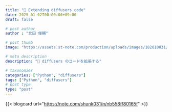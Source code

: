 ```yaml
---
title: "🧨 Extending diffusers code"
date: 2025-01-02T00:00:00+09:00
draft: false

# post author
author : "北田 俊輔"

# post thumb
image: "https://assets.st-note.com/production/uploads/images/182010031/rectangle_large_type_2_e7310a24e2072be007550630ac13f4e9.png"

# meta description
description: "🧨 diffusers のコードを拡張する"

# taxonomies
categories: ["Python", "diffusers"]
tags: ["Python", "diffusers"]
# post type
type: "post"
---
```


<!-- ## 🧨 `diffusers` のコードを拡張する -->

{{< blogcard url="https://note.com/shunk031/n/nb558ff80165f" >}}

